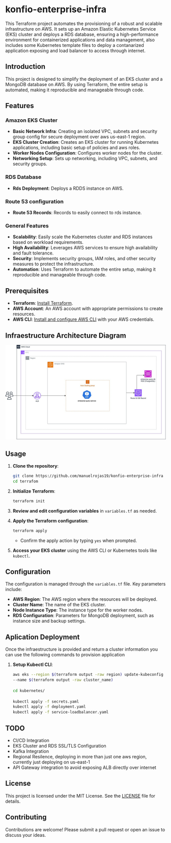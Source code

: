 # konfio-enterprise-infra

This Terraform project automates the provisioning of a robust and scalable infrastructure on AWS. It sets up an Amazon Elastic Kubernetes Service (EKS) cluster and deploys a RDS database, ensuring a high-performance environment for containerized applications and data management, also includes some Kubernetes template files to deploy a contanarized application exposing and load balancer to access through internet.

## Introduction

This project is designed to simplify the deployment of an EKS cluster and a MongoDB database on AWS. By using Terraform, the entire setup is automated, making it reproducible and manageable through code.

## Features

### Amazon EKS Cluster
- **Basic Network Infra**: Creating an isolated VPC, subnets and security group config for secure deployment over aws us-east-1 region.
- **EKS Cluster Creation**: Creates an EKS cluster for running Kubernetes applications, including basic setup of policies and aws roles.
- **Worker Nodes Configuration**: Configures worker nodes for the cluster.
- **Networking Setup**: Sets up networking, including VPC, subnets, and security groups.

### RDS Database
- **Rds Deployment**: Deploys a RDDS instance on AWS.

### Route 53 configuration
- **Route 53 Records**: Records to easily connect to rds instance.

### General Features
- **Scalability**: Easily scale the Kubernetes cluster and RDS instances based on workload requirements.
- **High Availability**: Leverages AWS services to ensure high availability and fault tolerance.
- **Security**: Implements security groups, IAM roles, and other security measures to protect the infrastructure.
- **Automation**: Uses Terraform to automate the entire setup, making it reproducible and manageable through code.

## Prerequisites
- **Terraform**: [Install Terraform](https://www.terraform.io/downloads.html).
- **AWS Account**: An AWS account with appropriate permissions to create resources.
- **AWS CLI**: [Install and configure AWS CLI](https://docs.aws.amazon.com/cli/latest/userguide/install-cliv2.html) with your AWS credentials.


## Infraestructure Architecture Diagram

![Arch](architecture.jpg)

## Usage

1. **Clone the repository**:
    ```sh
    git clone https://github.com/manuelrojas19/konfio-enterprise-infra
    cd terrafom
    ```

2. **Initialize Terraform**:
    ```sh
    terraform init
    ```

3. **Review and edit configuration variables** in `variables.tf` as needed.

4. **Apply the Terraform configuration**:
    ```sh
    terraform apply
    ```

    - Confirm the apply action by typing `yes` when prompted.

5. **Access your EKS cluster** using the AWS CLI or Kubernetes tools like `kubectl`.

## Configuration

The configuration is managed through the `variables.tf` file. Key parameters include:

- **AWS Region**: The AWS region where the resources will be deployed.
- **Cluster Name**: The name of the EKS cluster.
- **Node Instance Type**: The instance type for the worker nodes.
- **RDS Configuration**: Parameters for MongoDB deployment, such as instance size and backup settings.

## Aplication Deployment

Once the infraestructure is provided and return a cluster information you can use the following commands to provision application


1. **Setup Kubectl CLI**:
    ```sh
    aws eks --region $(terraform output -raw region) update-kubeconfig \
    --name $(terraform output -raw cluster_name)

    cd kubernetes/

    kubectl apply -f secrets.yaml
    kubectl apply -f deployment.yaml
    kubectl apply -f service-loadbalancer.yaml
    ```

## TODO

- CI/CD Integration
- EKS Cluster and RDS SSL/TLS Configuration
- Kafka Integration
- Regional Resilence, deploying in more than just one aws region, currently just deploying on us-east-1
- API Gateway integration to avoid exposing ALB directly over internet


## License

This project is licensed under the MIT License. See the [LICENSE](LICENSE) file for details.

## Contributing

Contributions are welcome! Please submit a pull request or open an issue to discuss your ideas.
